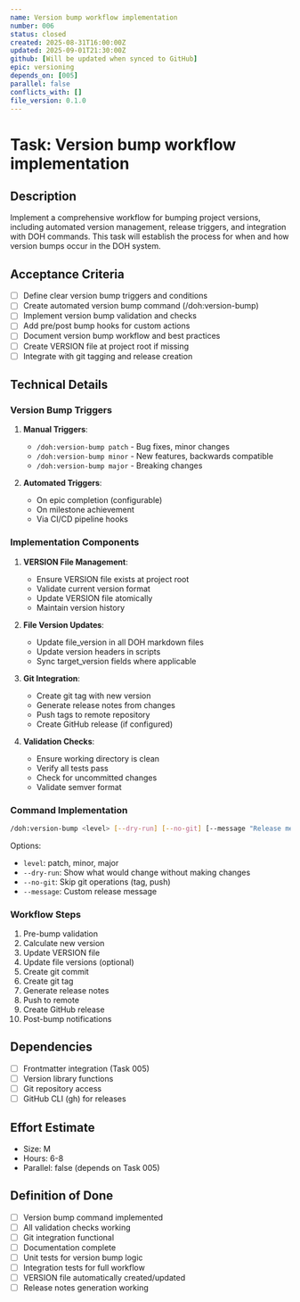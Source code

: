 ```yaml
---
name: Version bump workflow implementation
number: 006
status: closed
created: 2025-08-31T16:00:00Z
updated: 2025-09-01T21:30:00Z
github: [Will be updated when synced to GitHub]
epic: versioning
depends_on: [005]
parallel: false
conflicts_with: []
file_version: 0.1.0
---
```


# Task: Version bump workflow implementation

## Description
Implement a comprehensive workflow for bumping project versions, including automated version management, release triggers, and integration with DOH commands. This task will establish the process for when and how version bumps occur in the DOH system.

## Acceptance Criteria
- [ ] Define clear version bump triggers and conditions
- [ ] Create automated version bump command (/doh:version-bump)
- [ ] Implement version bump validation and checks
- [ ] Add pre/post bump hooks for custom actions
- [ ] Document version bump workflow and best practices
- [ ] Create VERSION file at project root if missing
- [ ] Integrate with git tagging and release creation

## Technical Details

### Version Bump Triggers
1. **Manual Triggers**:
   - `/doh:version-bump patch` - Bug fixes, minor changes
   - `/doh:version-bump minor` - New features, backwards compatible
   - `/doh:version-bump major` - Breaking changes

2. **Automated Triggers**:
   - On epic completion (configurable)
   - On milestone achievement
   - Via CI/CD pipeline hooks

### Implementation Components
1. **VERSION File Management**:
   - Ensure VERSION file exists at project root
   - Validate current version format
   - Update VERSION file atomically
   - Maintain version history

2. **File Version Updates**:
   - Update file_version in all DOH markdown files
   - Update version headers in scripts
   - Sync target_version fields where applicable

3. **Git Integration**:
   - Create git tag with new version
   - Generate release notes from changes
   - Push tags to remote repository
   - Create GitHub release (if configured)

4. **Validation Checks**:
   - Ensure working directory is clean
   - Verify all tests pass
   - Check for uncommitted changes
   - Validate semver format

### Command Implementation
```bash
/doh:version-bump <level> [--dry-run] [--no-git] [--message "Release message"]
```

Options:
- `level`: patch, minor, major
- `--dry-run`: Show what would change without making changes
- `--no-git`: Skip git operations (tag, push)
- `--message`: Custom release message

### Workflow Steps
1. Pre-bump validation
2. Calculate new version
3. Update VERSION file
4. Update file versions (optional)
5. Create git commit
6. Create git tag
7. Generate release notes
8. Push to remote
9. Create GitHub release
10. Post-bump notifications

## Dependencies
- [ ] Frontmatter integration (Task 005)
- [ ] Version library functions
- [ ] Git repository access
- [ ] GitHub CLI (gh) for releases

## Effort Estimate
- Size: M
- Hours: 6-8
- Parallel: false (depends on Task 005)

## Definition of Done
- [ ] Version bump command implemented
- [ ] All validation checks working
- [ ] Git integration functional
- [ ] Documentation complete
- [ ] Unit tests for version bump logic
- [ ] Integration tests for full workflow
- [ ] VERSION file automatically created/updated
- [ ] Release notes generation working